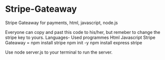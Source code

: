 # Stripe-Gateaway
Stripe Gateaway for payments, html, javascript, node.js

Everyone can copy and past this code to his/her, but remeber to change the stripe key to yours.
Languages- Used programmes 
Html
Javascript
Stripe Gateaway = npm install stripe
npm init -y
npm install express stripe

Use node server.js to your terminal to run the server.
